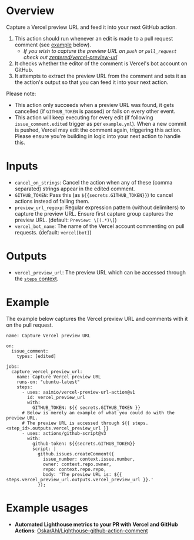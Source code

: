 # Overview

Capture a Vercel preview URL and feed it into your next GitHub action.

1. This action should run whenever an edit is made to a pull request comment (see [example](https://github.com/aaimio/vercel-preview-url-action#example) below).
    - _If you wish to capture the preview URL on `push` or `pull_request` check out [zentered/vercel-preview-url](https://github.com/zentered/vercel-preview-url)_
2. It checks whether the editor of the comment is Vercel's bot account on GitHub.
3. It attempts to extract the preview URL from the comment and sets it as the action's output so that you can feed it into your next action.

Please note:

- This action only succeeds when a preview URL was found, it gets cancelled (if `GITHUB_TOKEN` is passed) or fails on every other event.
- This action will keep executing for every edit (if following `issue_comment.edited` trigger as per `example.yml`). When a new commit is pushed, Vercel may edit the comment again, triggering this action. Please ensure you're building in logic into your next action to handle this.

# Inputs

- `cancel_on_strings`: Cancel the action when any of these (comma separated) strings appear in the edited comment.
- `GITHUB_TOKEN`: Pass this (as `${{secrets.GITHUB_TOKEN}}`) to cancel actions instead of failing them.
- `preview_url_regexp`: Regular expression pattern (without delimiters) to capture the preview URL. Ensure first capture group captures the preview URL. (default: `Preview: \[(.*)\]`)
- `vercel_bot_name`: The name of the Vercel account commenting on pull requests. (default: `vercel[bot]`)

# Outputs

- `vercel_preview_url`: The preview URL which can be accessed through the [`steps` context](https://docs.github.com/en/free-pro-team@latest/actions/reference/context-and-expression-syntax-for-github-actions#steps-context).

# Example

The example below captures the Vercel preview URL and comments with it on the pull request.

```YML
name: Capture Vercel preview URL

on:
  issue_comment:
    types: [edited]

jobs:
  capture_vercel_preview_url:
    name: Capture Vercel preview URL
    runs-on: "ubuntu-latest"
    steps:
      - uses: aaimio/vercel-preview-url-action@v1
        id: vercel_preview_url
        with:
          GITHUB_TOKEN: ${{ secrets.GITHUB_TOKEN }}
      # Below is merely an example of what you could do with the preview URL.
      # The preview URL is accessed through ${{ steps.<step_id>.outputs.vercel_preview_url }}
      - uses: actions/github-script@v3
        with:
          github-token: ${{secrets.GITHUB_TOKEN}}
          script: |
            github.issues.createComment({
              issue_number: context.issue.number,
              owner: context.repo.owner,
              repo: context.repo.repo,
              body: 'The preview URL is: ${{ steps.vercel_preview_url.outputs.vercel_preview_url }}.'
            });
```

# Example usages

- **Automated Lighthouse metrics to your PR with Vercel and GitHub Actions**: [OskarAhl/Lighthouse-github-action-comment](https://github.com/OskarAhl/Lighthouse-github-action-comment)
